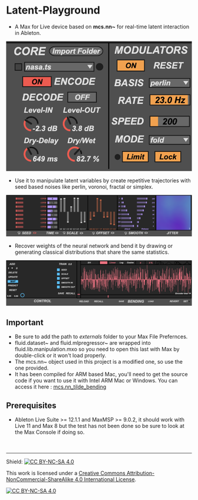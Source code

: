 # Latent-Playground
- A Max for Live device based on **mcs.nn~** for real-time latent interaction in Ableton.

![png#1](/assets/Core.png)  

- Use it to manipulate latent variables by create repetitive trajectories with seed based noises like perlin, voronoi, fractal or simplex.

![png#2](/assets/Manipulation.png) 

- Recover weights of the neural network and bend it by drawing or generating classical distributions that share the same statistics.

![png#3](/assets/Bending.png)  


## Important 
- Be sure to add the path to _externals_ folder to your Max File Prefernces.
- fluid.dataset~ and fluid.mlpregressor~ are wrapped into fluid.lib.manipulation.mxo so you need to open this last with Max by double-click or it won't load properly. 
- The mcs.nn~ object used in this project is a modified one, so use the one provided. 
- It has been compiled for ARM based Mac, you'll need to get the source code if you want to use it with Intel ARM Mac or Windows. You can access it here : [mcs.nn_tilde_bending](https://github.com/LucasBrgt/mcs.nn_tilde_bending_MaxMSP)


## Prerequisites
- Ableton Live Suite >= 12.1.1 and MaxMSP >= 9.0.2, it should work with Live 11 and Max 8 but the test has not been done so be sure to look at the Max Console if doing so.
&nbsp;  
&nbsp;
&nbsp;  
&nbsp;
---

Shield: [![CC BY-NC-SA 4.0][cc-by-nc-sa-shield]][cc-by-nc-sa]

This work is licensed under a
[Creative Commons Attribution-NonCommercial-ShareAlike 4.0 International License][cc-by-nc-sa].

[![CC BY-NC-SA 4.0][cc-by-nc-sa-image]][cc-by-nc-sa]

[cc-by-nc-sa]: http://creativecommons.org/licenses/by-nc-sa/4.0/
[cc-by-nc-sa-image]: https://licensebuttons.net/l/by-nc-sa/4.0/88x31.png
[cc-by-nc-sa-shield]: https://img.shields.io/badge/License-CC%20BY--NC--SA%204.0-lightgrey.svg
